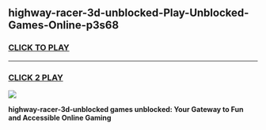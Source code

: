 
## highway-racer-3d-unblocked-Play-Unblocked-Games-Online-p3s68
<h3>
<a href="https://premium76.site?title=highway-racer-3d-unblocked&ref=25A">CLICK TO PLAY</a></h3>
<hr>

<h3>
<a href="https://premium76.site?title=highway-racer-3d-unblocked&ref=25A">CLICK 2 PLAY</a>
  
</h3>

<a href="https://premium76.site?title=highway-racer-3d-unblocked&ref=25A"><img src="https://clearcache.store/games.png"></a>


**highway-racer-3d-unblocked games unblocked: Your Gateway to Fun and Accessible Online Gaming**
